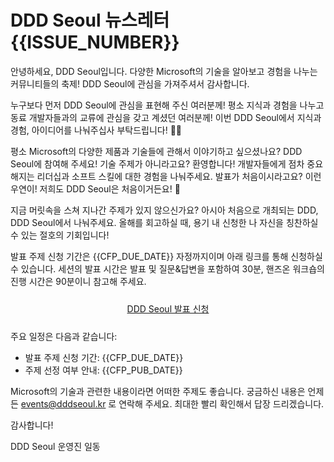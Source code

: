 # DDD Seoul 뉴스레터 {{ISSUE_NUMBER}}

안녕하세요, DDD Seoul입니다.
다양한 Microsoft의 기술을 알아보고 경험을 나누는 커뮤니티들의 축제! DDD Seoul에 관심을 가져주셔서 감사합니다.

누구보다 먼저 DDD Seoul에 관심을 표현해 주신 여러분께!
평소 지식과 경험을 나누고 동료 개발자들과의 교류에 관심을 갖고 계셨던 여러분께!
이번 DDD Seoul에서 지식과 경험, 아이디어를 나눠주십사 부탁드립니다! 🙇‍♂️

평소 Microsoft의 다양한 제품과 기술들에 관해서 이야기하고 싶으셨나요? DDD Seoul에 참여해 주세요!
기술 주제가 아니라고요? 환영합니다! 개발자들에게 점차 중요해지는 리더십과 소프트 스킬에 대한 경험을 나눠주세요.
발표가 처음이시라고요? 이런 우연이! 저희도 DDD Seoul은 처음이거든요! 🤩

지금 머릿속을 스쳐 지나간 주제가 있지 않으신가요? 아시아 처음으로 개최되는 DDD, DDD Seoul에서 나눠주세요.
올해를 회고하실 때, 용기 내 신청한 나 자신을 칭찬하실 수 있는 절호의 기회입니다!

발표 주제 신청 기간은 {{CFP_DUE_DATE}} 자정까지이며 아래 링크를 통해 신청하실 수 있습니다.
세션의 발표 시간은 발표 및 질문&답변을 포함하여 30분, 핸즈온 워크숍의 진행 시간은 90분이니 참고해 주세요.

<div style="text-align: center; padding: 10px 0px;">
    <a class="btn btn-link" href="https://dddseoul.kr/#cfp" title="DDD Seoul" target="_blank">DDD Seoul 발표 신청</a>
</div>

주요 일정은 다음과 같습니다:
- 발표 주제 신청 기간: {{CFP_DUE_DATE}}
- 주제 선정 여부 안내: {{CFP_PUB_DATE}}

Microsoft의 기술과 관련한 내용이라면 어떠한 주제도 좋습니다.
궁금하신 내용은 언제든 events@dddseoul.kr 로 연락해 주세요. 최대한 빨리 확인해서 답장 드리겠습니다.

감사합니다!

DDD Seoul 운영진 일동
